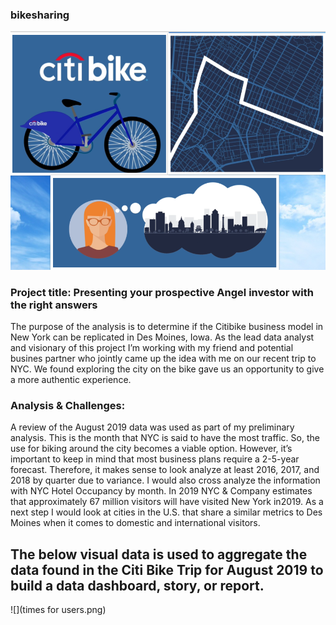 ### bikesharing
![](introbikesharing.png)

### Project title: Presenting your prospective Angel investor with the right answers

The purpose of the analysis is to determine if the Citibike business model in New York can be replicated in Des Moines, Iowa. As the lead data analyst and visionary of this project I’m working with my friend and potential busines partner who jointly came up the idea with me on our recent trip to NYC. We found exploring the city on the bike gave us an opportunity to give a more authentic experience.  

### Analysis & Challenges:

A review of the August 2019 data was used as part of my preliminary analysis. This is the month that NYC is said to have the most traffic. So, the use for biking around the city becomes a viable option. However, it’s important to keep in mind that most business plans require a 2-5-year forecast. Therefore, it makes sense to look analyze at least 2016, 2017, and 2018 by quarter due to variance. I would also cross analyze the information with NYC Hotel Occupancy by month. In 2019 NYC & Company estimates that approximately 67 million visitors will have visited New York in2019. As a next step I would look at cities in the U.S. that share a similar metrics to Des Moines when it comes to domestic and international visitors. 

## The below visual data is used to aggregate the data found in the Citi Bike Trip for August 2019 to build a data dashboard, story, or report.  

![](times for users.png)
